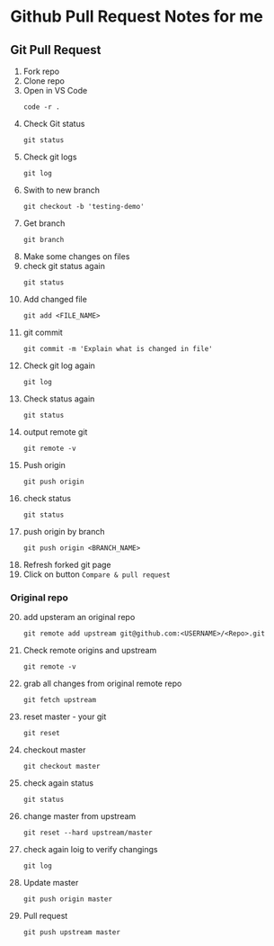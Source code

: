 # Github Pull Request Notes for me


## Git Pull Request

1. Fork repo
2. Clone repo
3. Open in VS Code
	```
	code -r .
	```
4. Check Git status
	```
	git status
	```
5. Check git logs
	```
	git log
	```
6. Swith to new branch
	```
	git checkout -b 'testing-demo'
	```
7. Get branch
	```
	git branch
	```
8. Make some changes on files
9. check git status again
	```
	git status
	```
10. Add changed file
	```
	git add <FILE_NAME>
	```
11. git commit
	```
	git commit -m 'Explain what is changed in file'
	```
12. Check git log again
	```
	git log
	```
13. Check status again
	```
	git status
	```
14. output remote git
	```
	git remote -v
	```
15. Push origin
	```
	git push origin
	```
16. check status
	```
	git status
	```
17. push origin by branch
	```
	git push origin <BRANCH_NAME>
	```
18. Refresh forked git page
19. Click on button `Compare & pull request`

### Original repo
20. add upsteram an original repo
	```
	git remote add upstream git@github.com:<USERNAME>/<Repo>.git
	```
21. Check remote origins and upstream
	```
	git remote -v
	```
22. grab all changes from original remote repo
	```
	git fetch upstream
	```
23. reset master - your git
	```
	git reset
	```
24. checkout master
	```
	git checkout master
	```
25. check again status
	```
	git status
	```
26. change master from upstream
	```
	git reset --hard upstream/master
	```
27. check again loig to verify changings
	```
	git log
	```
28. Update master
	```
	git push origin master
	```
29. Pull request		
	```
	git push upstream master
	```								 								 			

